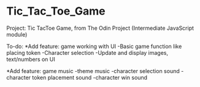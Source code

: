 # Tic_Tac_Toe_Game

Project: Tic TacToe Game, from The Odin Project (Intermediate JavaScript module)

To-do:
\*Add feature: game working with UI
-Basic game function like placing token
-Character selection
-Update and display images, text/numbers on UI

\*Add feature: game music
-theme music
-character selection sound
-character token placement sound
-character win sound
